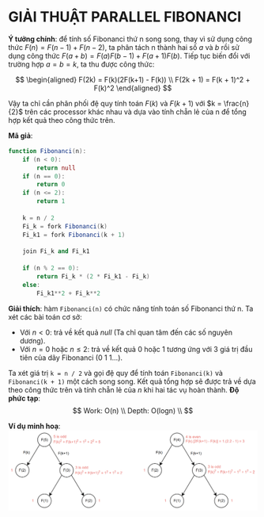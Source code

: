 # GIẢI THUẬT PARALLEL FIBONANCI

**Ý tưởng chính**: để tính số Fibonanci thứ n song song, thay vì sử dụng công thức $F(n) = F(n-1) + F(n-2)$, ta phân tách n thành hai số $a$ và $b$ rồi sử dụng công thức $F(a + b) = F(a)F(b-1) + F(a+1)F(b)$. Tiếp tục biến đổi với trường hợp $a=b=k$, ta thu được công thức:

$$
\begin{aligned}
    F(2k) = F(k)(2F(k+1) - F(k)) \\
    F(2k + 1) = F(k + 1)^2 + F(k)^2
\end{aligned}
$$

Vậy ta chỉ cần phân phối đệ quy tính toán $F(k)$ và $F(k+1)$ với $k = \frac{n}{2}$ trên các processor khác nhau và dựa vào tính chẵn lẻ của n để tổng hợp kết quả theo công thức trên.

**Mã giả**:
```actionscript
function Fibonanci(n):
    if (n < 0):
        return null
    if (n == 0):
        return 0
    if (n <= 2):
        return 1

    k = n / 2
    Fi_k = fork Fibonanci(k)
    Fi_k1 = fork Fibonanci(k + 1)

    join Fi_k and Fi_k1

    if (n % 2 == 0):
        return Fi_k * (2 * Fi_k1 - Fi_k)
    else:
        Fi_k1**2 + Fi_k**2
```

**Giải thích**: hàm `Fibonanci(n)` có chức năng tính toán số Fibonanci thứ n. Ta xét các bài toán cơ sở:

* Với $n < 0$: trả về kết quả $null$ (Ta chỉ quan tâm đến các số nguyên dương).
* Với $n = 0$ hoặc $n \leq 2$: trả về kết quả 0 hoặc 1 tương ứng với 3 giá trị đầu tiên của dãy Fibonanci (0 1 1...).

Ta xét giá trị `k = n / 2` và gọi đệ quy để tính toán `Fibonanci(k)` và `Fibonanci(k + 1)` một cách song song. Kết quả tổng hợp sẽ được trả về dựa theo công thức trên và tính chẵn lẻ của $n$ khi hai tác vụ hoàn thành.
**Độ phức tạp**:
$$
Work: O(n) \\
Depth: O(logn) \\
$$

**Ví dụ minh hoạ**:
![alt text](fibonanci.png)